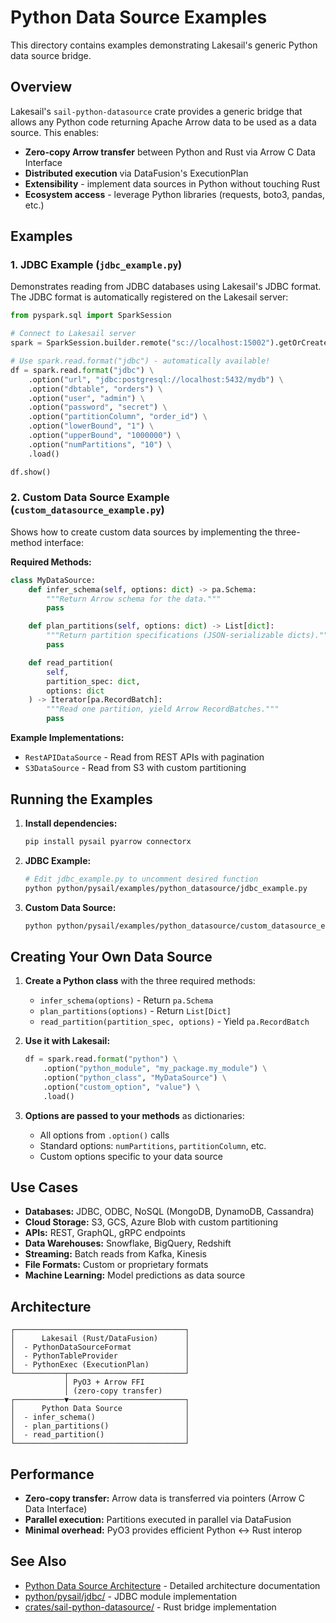 # Python Data Source Examples

This directory contains examples demonstrating Lakesail's generic Python data source bridge.

## Overview

Lakesail's `sail-python-datasource` crate provides a generic bridge that allows any Python code returning Apache Arrow data to be used as a data source. This enables:

- **Zero-copy Arrow transfer** between Python and Rust via Arrow C Data Interface
- **Distributed execution** via DataFusion's ExecutionPlan
- **Extensibility** - implement data sources in Python without touching Rust
- **Ecosystem access** - leverage Python libraries (requests, boto3, pandas, etc.)

## Examples

### 1. JDBC Example (`jdbc_example.py`)

Demonstrates reading from JDBC databases using Lakesail's JDBC format. The JDBC format is automatically registered on the Lakesail server:

```python
from pyspark.sql import SparkSession

# Connect to Lakesail server
spark = SparkSession.builder.remote("sc://localhost:15002").getOrCreate()

# Use spark.read.format("jdbc") - automatically available!
df = spark.read.format("jdbc") \
    .option("url", "jdbc:postgresql://localhost:5432/mydb") \
    .option("dbtable", "orders") \
    .option("user", "admin") \
    .option("password", "secret") \
    .option("partitionColumn", "order_id") \
    .option("lowerBound", "1") \
    .option("upperBound", "1000000") \
    .option("numPartitions", "10") \
    .load()

df.show()
```

### 2. Custom Data Source Example (`custom_datasource_example.py`)

Shows how to create custom data sources by implementing the three-method interface:

**Required Methods:**
```python
class MyDataSource:
    def infer_schema(self, options: dict) -> pa.Schema:
        """Return Arrow schema for the data."""
        pass

    def plan_partitions(self, options: dict) -> List[dict]:
        """Return partition specifications (JSON-serializable dicts)."""
        pass

    def read_partition(
        self,
        partition_spec: dict,
        options: dict
    ) -> Iterator[pa.RecordBatch]:
        """Read one partition, yield Arrow RecordBatches."""
        pass
```

**Example Implementations:**
- `RestAPIDataSource` - Read from REST APIs with pagination
- `S3DataSource` - Read from S3 with custom partitioning

## Running the Examples

1. **Install dependencies:**
   ```bash
   pip install pysail pyarrow connectorx
   ```

2. **JDBC Example:**
   ```bash
   # Edit jdbc_example.py to uncomment desired function
   python python/pysail/examples/python_datasource/jdbc_example.py
   ```

3. **Custom Data Source:**
   ```bash
   python python/pysail/examples/python_datasource/custom_datasource_example.py
   ```

## Creating Your Own Data Source

1. **Create a Python class** with the three required methods:
   - `infer_schema(options)` - Return `pa.Schema`
   - `plan_partitions(options)` - Return `List[Dict]`
   - `read_partition(partition_spec, options)` - Yield `pa.RecordBatch`

2. **Use it with Lakesail:**
   ```python
   df = spark.read.format("python") \
       .option("python_module", "my_package.my_module") \
       .option("python_class", "MyDataSource") \
       .option("custom_option", "value") \
       .load()
   ```

3. **Options are passed to your methods** as dictionaries:
   - All options from `.option()` calls
   - Standard options: `numPartitions`, `partitionColumn`, etc.
   - Custom options specific to your data source

## Use Cases

- **Databases:** JDBC, ODBC, NoSQL (MongoDB, DynamoDB, Cassandra)
- **Cloud Storage:** S3, GCS, Azure Blob with custom partitioning
- **APIs:** REST, GraphQL, gRPC endpoints
- **Data Warehouses:** Snowflake, BigQuery, Redshift
- **Streaming:** Batch reads from Kafka, Kinesis
- **File Formats:** Custom or proprietary formats
- **Machine Learning:** Model predictions as data source

## Architecture

```
┌──────────────────────────────────────┐
│      Lakesail (Rust/DataFusion)      │
│  - PythonDataSourceFormat            │
│  - PythonTableProvider               │
│  - PythonExec (ExecutionPlan)        │
└───────────┬──────────────────────────┘
            │ PyO3 + Arrow FFI
            │ (zero-copy transfer)
┌───────────▼──────────────────────────┐
│      Python Data Source              │
│  - infer_schema()                    │
│  - plan_partitions()                 │
│  - read_partition()                  │
└──────────────────────────────────────┘
```

## Performance

- **Zero-copy transfer:** Arrow data is transferred via pointers (Arrow C Data Interface)
- **Parallel execution:** Partitions executed in parallel via DataFusion
- **Minimal overhead:** PyO3 provides efficient Python ↔ Rust interop

## See Also

- [Python Data Source Architecture](../../../../docs/guide/integrations/python-data-source-architecture.md) - Detailed architecture documentation
- [python/pysail/jdbc/](../../jdbc/) - JDBC module implementation
- [crates/sail-python-datasource/](../../../crates/sail-python-datasource/) - Rust bridge implementation
